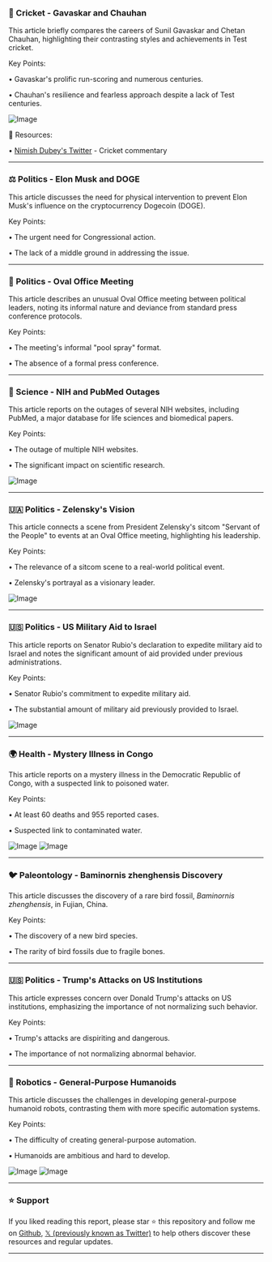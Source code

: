 ### 🏏 Cricket - Gavaskar and Chauhan

This article briefly compares the careers of Sunil Gavaskar and Chetan Chauhan, highlighting their contrasting styles and achievements in Test cricket.

Key Points:

• Gavaskar's prolific run-scoring and numerous centuries.

• Chauhan's resilience and fearless approach despite a lack of Test centuries.


![Image](https://pbs.twimg.com/media/GlBuiNHbEAAsHlb?format=jpg&name=small)

🔗 Resources:

• [Nimish Dubey's Twitter](https://x.com/nimishdubey) - Cricket commentary


---
### ⚖️  Politics - Elon Musk and DOGE

This article discusses the need for physical intervention to prevent Elon Musk's influence on the cryptocurrency Dogecoin (DOGE).

Key Points:

•  The urgent need for Congressional action.

• The lack of a middle ground in addressing the issue.


---
### 📰 Politics - Oval Office Meeting

This article describes an unusual Oval Office meeting between political leaders, noting its informal nature and deviance from standard press conference protocols.

Key Points:

• The meeting's informal "pool spray" format.

• The absence of a formal press conference.



---
### 🔬 Science - NIH and PubMed Outages

This article reports on the outages of several NIH websites, including PubMed, a major database for life sciences and biomedical papers.

Key Points:

•  The outage of multiple NIH websites.

• The significant impact on scientific research.


![Image](https://pbs.twimg.com/media/GlBmYRVXsAAOO7J?format=jpg&name=small)

---
### 🇺🇦 Politics - Zelensky's Vision

This article connects a scene from President Zelensky's sitcom "Servant of the People" to events at an Oval Office meeting, highlighting his leadership.

Key Points:

• The relevance of a sitcom scene to a real-world political event.

• Zelensky's portrayal as a visionary leader.


![Image](https://pbs.twimg.com/amplify_video_thumb/1896056584016392192/img/n2gsurwmBpRXyqGO.jpg)

---
### 🇺🇸 Politics - US Military Aid to Israel

This article reports on Senator Rubio's declaration to expedite military aid to Israel and notes the significant amount of aid provided under previous administrations.

Key Points:

• Senator Rubio's commitment to expedite military aid.

• The substantial amount of military aid previously provided to Israel.


![Image](https://pbs.twimg.com/media/GlBci3xW8AAzi2M?format=jpg&name=small)

---
### 🌍 Health - Mystery Illness in Congo

This article reports on a mystery illness in the Democratic Republic of Congo, with a suspected link to poisoned water.

Key Points:

•  At least 60 deaths and 955 reported cases.

•  Suspected link to contaminated water.


![Image](https://pbs.twimg.com/ext_tw_video_thumb/1896113966432014336/pu/img/YGXN6HlAC8Iu9EYj.jpg)
![Image](https://pbs.twimg.com/media/Gd3zOesW4AAjQ3e?format=jpg&name=240x240)

---
### 🐦 Paleontology -  Baminornis zhenghensis Discovery

This article discusses the discovery of a rare bird fossil, *Baminornis zhenghensis*, in Fujian, China.

Key Points:

• The discovery of a new bird species.

• The rarity of bird fossils due to fragile bones.


---
### 🇺🇸 Politics - Trump's Attacks on US Institutions

This article expresses concern over Donald Trump's attacks on US institutions, emphasizing the importance of not normalizing such behavior.

Key Points:

• Trump's attacks are dispiriting and dangerous.

• The importance of not normalizing abnormal behavior.


---
### 🤖 Robotics - General-Purpose Humanoids

This article discusses the challenges in developing general-purpose humanoid robots, contrasting them with more specific automation systems.

Key Points:

• The difficulty of creating general-purpose automation.

• Humanoids are ambitious and hard to develop.


![Image](https://pbs.twimg.com/ext_tw_video_thumb/1896068811561787392/pu/img/mmQBlUeQe1VyOASQ.jpg)
![Image](https://pbs.twimg.com/ext_tw_video_thumb/1895710567345647616/pu/img/QPjM9fAEcVRAhq-Z?format=jpg&name=240x240)


---

### ⭐️ Support

If you liked reading this report, please star ⭐️ this repository and follow me on [Github](https://github.com/Drix10), [𝕏 (previously known as Twitter)](https://x.com/DRIX_10_) to help others discover these resources and regular updates.

---